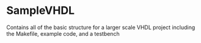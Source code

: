 SampleVHDL
==========

Contains all of the basic structure for a larger scale VHDL project including the Makefile, example code, and a testbench
